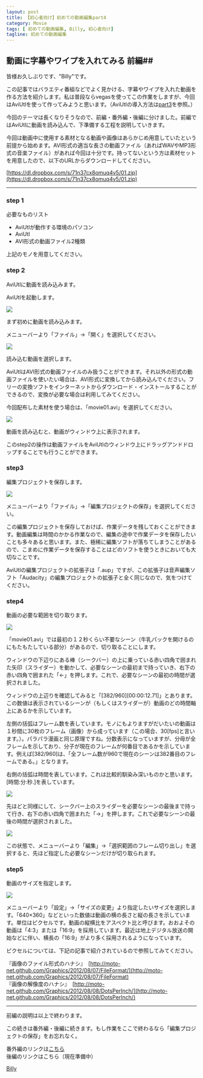 ```yaml
---
layout: post
title: 【初心者向け】初めての動画編集part4
category: Movie
tags: [ 初めての動画編集, Billy, 初心者向け]
tagline: 初めての動画編集
---
```


## 動画に字幕やワイプを入れてみる 前編##

皆様お久しぶりです、"Billy"です。

この記事ではバラエティ番組などでよく見かける、字幕やワイプを入れた動画を作る方法を紹介します。私は普段ならvegasを使ってこの作業をしますが、今回はAviUtlを使って作ってみようと思います。（AviUtlの導入方法は[part3](http://moto-net.github.com/Movie/2012/10/27/lecmovie003/)を参照。）

今回のテーマは長くなりそうなので、前編・番外編・後編に分けました。前編ではAviUtlに動画を読み込んで、下準備する工程を説明していきます。

今回は動画中に使用する素材となる動画や画像はあらかじめ用意していたという前提から始めます。AVI形式の適当な長さの動画ファイル（あればWAVやMP3形式の音楽ファイル）があれば今回は十分です。持ってないという方は素材セットを用意したので、以下のURLからダウンロードしてください。


[https://dl.dropbox.com/s/71n37cx8omuq4v5/01.zip](https://dl.dropbox.com/s/71n37cx8omuq4v5/01.zip)

---

### step 1 ###

必要なものリスト

- AviUtlが動作する環境のパソコン
- AviUtl
- AVI形式の動画ファイル2種類


上記のモノを用意してください。


### step 2 ###

AviUtlに動画を読み込みます。

AviUtlを起動します。

![](https://dl.dropbox.com/s/lf965w9ecapxui2/01.PNG)

まず初めに動画を読み込みます。

メニューバーより「ファイル」→「開く」を選択してください。

![](https://dl.dropbox.com/s/ybnqn1d3qt4gu8s/02.PNG)

読み込む動画を選択します。

AviUtlはAVI形式の動画ファイルのみ扱うことができます。それ以外の形式の動画ファイルを使いたい場合は、AVI形式に変換してから読み込んでください。フリーの変換ソフトをインターネットからダウンロード・インストールすることができるので、変換が必要な場合は利用してみてください。

今回配布した素材を使う場合は、「movie01.avi」を選択してください。


![](https://dl.dropbox.com/s/tusacqc2p7glu95/03.PNG)

動画を読み込むと、動画がウィンドウ上に表示されます。

このstep2の操作は動画ファイルをAviUtlのウィンドウ上にドラッグアンドドロップすることでも行うことができます。


### step3 ###

編集プロジェクトを保存します。

![](https://dl.dropbox.com/s/bk7yudocy7nkpmp/04.PNG)

メニューバーより「ファイル」→「編集プロジェクトの保存」を選択してください。

この編集プロジェクトを保存しておけば、作業データを残しておくことができます。動画編集は時間のかかる作業なので、編集の途中で作業データを保存したいことも多々あると思います。また、極稀に編集ソフトが落ちてしまうことがあるので、こまめに作業データを保存することはどのソフトを使うときにおいても大切なことです。

AviUtlの編集プロジェクトの拡張子は「.aup」ですが、この拡張子は音声編集ソフト「Audacity」の編集プロジェクトの拡張子と全く同じなので、気をつけてください。


### step4 ###

動画の必要な範囲を切り取ります。

![](https://dl.dropbox.com/s/b6ixeju488pitu3/05.PNG)

「movie01.avi」では最初の１２秒くらい不要なシーン（牛乳パックを開けるのにもたもたしている部分）があるので、切り取ることにします。

ウィンドウの下辺りにある棒（シークバー）の上に乗っている赤い四角で囲まれた矢印（スライダー）を動かして、必要なシーンの最初まで持っていき、右下の赤い四角で囲まれた「←」を押します。これで、必要なシーンの最初の時間が選択されました。

ウィンドウの上辺りを確認してみると「[382/960][00:00:12.71]」とあります。この数値は表示されているシーンが（もしくはスライダーが）動画のどの時間軸上にあるかを示しています。

左側の括弧はフレーム数を表しています。モノにもよりますがだいたいの動画は１秒間に30枚のフレーム（画像）から成っています（この場合、30[fps]と言います。）。パラパラ漫画と同じ原理ですね。分数表示になっていますが、分母が全フレームを示しており、分子が現在のフレームが何番目であるかを示しています。例えば[382/960]は、「全フレーム数が960で現在のシーンは382番目のフレームである。」となります。

右側の括弧は時間を表しています。これは比較的馴染み深いものかと思います。[時間:分:秒.]を表しています。

![](https://dl.dropbox.com/s/03cdc1qmdw29guv/06.PNG)

先ほどと同様にして、シークバー上のスライダーを必要なシーンの最後まで持って行き、右下の赤い四角で囲まれた「→」を押します。これで必要なシーンの最後の時間が選択されました。

![](https://dl.dropbox.com/s/w1ka6xcrftfb2mx/07.PNG)

この状態で、メニューバーより「編集」→「選択範囲のフレーム切り出し」を選択すると、先ほど指定した必要なシーンだけが切り取られます。


### step5 ###

動画のサイズを指定します。

![](https://dl.dropbox.com/s/zb3xgucitmtb2nq/08.PNG)

メニューバーより「設定」→「サイズの変更」より指定したいサイズを選択します。「640×360」などといった数値は動画の横の長さと縦の長さを示しています。単位はピクセルです。動画の縦横比をアスペクト比と呼びます。おおよその動画は「4:3」または「16:9」を採用しています。最近は地上デジタル放送の開始などに伴い、横長の「16:9」がより多く採用されるようになっています。

ピクセルについては、下記の記事で紹介されているので参照してみてください。

『画像のファイル形式のハナシ』　[http://moto-net.github.com/Graphics/2012/08/07/FileFormat/](http://moto-net.github.com/Graphics/2012/08/07/FileFormat)  
『画像の解像度のハナシ』　[http://moto-net.github.com/Graphics/2012/08/08/DotsPerInch/](http://moto-net.github.com/Graphics/2012/08/08/DotsPerInch/)

---

前編の説明は以上で終わります。

この続きは番外編・後編に続きます。もし作業をここで終わるなら「編集プロジェクトの保存」をお忘れなく。


番外編のリンクは[こちら](http://moto-net.github.com/Movie/2013/01/14/lecmovie005/)  
後編のリンクはこちら（現在準備中）


[Billy](http://coderwall.com/herrington-beta)